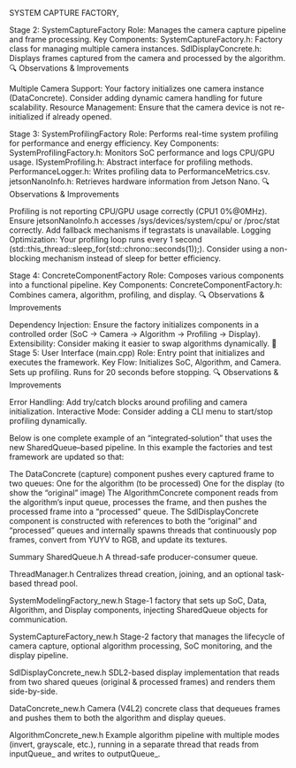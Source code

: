 SYSTEM CAPTURE FACTORY,

Stage 2: SystemCaptureFactory
Role: Manages the camera capture pipeline and frame processing.
Key Components:
SystemCaptureFactory.h: Factory class for managing multiple camera instances.
SdlDisplayConcrete.h: Displays frames captured from the camera and processed by the algorithm.
🔍 Observations & Improvements

Multiple Camera Support: Your factory initializes one camera instance (DataConcrete). Consider adding dynamic camera handling for future scalability.
Resource Management: Ensure that the camera device is not re-initialized if already opened.

Stage 3: SystemProfilingFactory
Role: Performs real-time system profiling for performance and energy efficiency.
Key Components:
SystemProfilingFactory.h: Monitors SoC performance and logs CPU/GPU usage.
ISystemProfiling.h: Abstract interface for profiling methods.
PerformanceLogger.h: Writes profiling data to PerformanceMetrics.csv.
jetsonNanoInfo.h: Retrieves hardware information from Jetson Nano.
🔍 Observations & Improvements

Profiling is not reporting CPU/GPU usage correctly (CPU1 0%@0MHz).
Ensure jetsonNanoInfo.h accesses /sys/devices/system/cpu/ or /proc/stat correctly.
Add fallback mechanisms if tegrastats is unavailable.
Logging Optimization:
Your profiling loop runs every 1 second (std::this_thread::sleep_for(std::chrono::seconds(1));).
Consider using a non-blocking mechanism instead of sleep for better efficiency.

Stage 4: ConcreteComponentFactory
Role: Composes various components into a functional pipeline.
Key Components:
ConcreteComponentFactory.h: Combines camera, algorithm, profiling, and display.
🔍 Observations & Improvements

Dependency Injection: Ensure the factory initializes components in a controlled order (SoC → Camera → Algorithm → Profiling → Display).
Extensibility:
Consider making it easier to swap algorithms dynamically.
🔹 Stage 5: User Interface (main.cpp)
Role: Entry point that initializes and executes the framework.
Key Flow:
Initializes SoC, Algorithm, and Camera.
Sets up profiling.
Runs for 20 seconds before stopping.
🔍 Observations & Improvements

Error Handling: Add try/catch blocks around profiling and camera initialization.
Interactive Mode: Consider adding a CLI menu to start/stop profiling dynamically.

Below is one complete example of an “integrated‐solution” that uses the new SharedQueue–based pipeline. In this example the factories and test framework are updated so that:

The DataConcrete (capture) component pushes every captured frame to two queues:
One for the algorithm (to be processed)
One for the display (to show the “original” image)
The AlgorithmConcrete component reads from the algorithm’s input queue, processes the frame, and then pushes the processed frame into a “processed” queue.
The SdlDisplayConcrete component is constructed with references to both the “original” and “processed” queues and internally spawns threads that continuously pop frames, convert from YUYV to RGB, and update its textures.


Summary
SharedQueue.h
A thread-safe producer-consumer queue.

ThreadManager.h
Centralizes thread creation, joining, and an optional task-based thread pool.

SystemModelingFactory_new.h
Stage-1 factory that sets up SoC, Data, Algorithm, and Display components, injecting SharedQueue objects for communication.

SystemCaptureFactory_new.h
Stage-2 factory that manages the lifecycle of camera capture, optional algorithm processing, SoC monitoring, and the display pipeline.

SdlDisplayConcrete_new.h
SDL2-based display implementation that reads from two shared queues (original & processed frames) and renders them side-by-side.

DataConcrete_new.h
Camera (V4L2) concrete class that dequeues frames and pushes them to both the algorithm and display queues.

AlgorithmConcrete_new.h
Example algorithm pipeline with multiple modes (invert, grayscale, etc.), running in a separate thread that reads from inputQueue_ and writes to outputQueue_.
